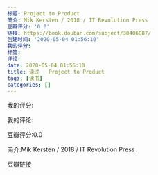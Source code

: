 ```yaml
---
标题: Project to Product
简介: Mik Kersten / 2018 / IT Revolution Press
豆瓣评分: '0.0'
链接: https://book.douban.com/subject/30406887/
创建时间: '2020-05-04 01:56:10'
我的评分:
标签:
评论:
date: 2020-05-04 01:56:10
title: 读过 - Project to Product
tags: [读书]
categories: []
---
```


我的评分:

我的评论:

豆瓣评分:0.0

简介:Mik Kersten / 2018 / IT Revolution Press

[豆瓣链接](https://book.douban.com/subject/30406887/)


